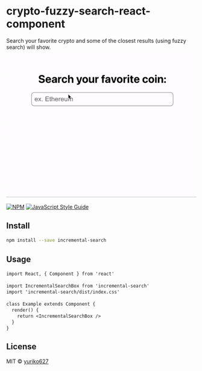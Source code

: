 # crypto-fuzzy-search-react-component

Search your favorite crypto and some of the closest results (using fuzzy search) will show.

![demo](./demo.gif)

[![NPM](https://img.shields.io/npm/v/incremental-search.svg)](https://www.npmjs.com/package/incremental-search) [![JavaScript Style Guide](https://img.shields.io/badge/code_style-standard-brightgreen.svg)](https://standardjs.com)

## Install

```bash
npm install --save incremental-search
```

## Usage

```tsx
import React, { Component } from 'react'

import IncrementalSearchBox from 'incremental-search'
import 'incremental-search/dist/index.css'

class Example extends Component {
  render() {
    return <IncrementalSearchBox />
  }
}
```

## License

MIT © [yuriko627](https://github.com/yuriko627)
